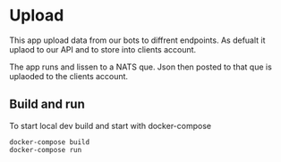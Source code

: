 # Upload

This app upload data from our bots to diffrent endpoints. 
As defualt it uplaod to our API and to store into clients account.




The app runs and lissen to a NATS que. Json then posted to that que is uplaoded to the clients account.



## Build and run

To start local dev build and start with docker-compose


```
docker-compose build
docker-compose run
```


